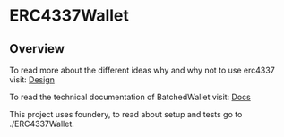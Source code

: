 # ERC4337Wallet

## Overview

To read more about the different ideas why and why not to use erc4337 visit:
[Design](Docs/Design.md)  

To read the technical documentation of BatchedWallet visit:
[Docs](Docs/BatchedWallet.md)

This project uses foundery, to read about setup and tests go to ./ERC4337Wallet. 